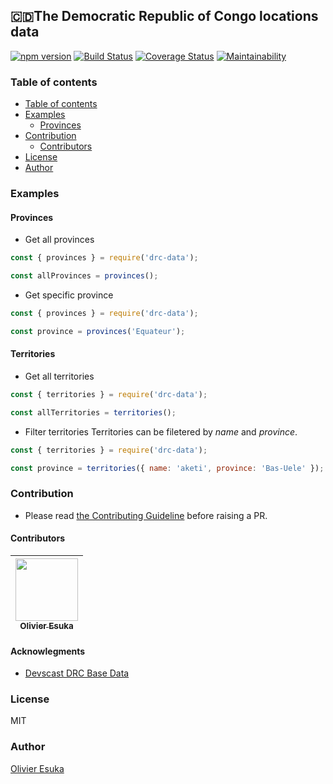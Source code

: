 ## 🇨🇩The Democratic Republic of Congo locations data

[![npm version](https://badge.fury.io/js/drc-data.svg)](https://badge.fury.io/js/drc-data)
[![Build Status](https://travis-ci.org/oesukam/drc-data-js.svg?branch=master)](https://travis-ci.org/oesukam/drc-data-js)
[![Coverage Status](https://coveralls.io/repos/github/oesukam/drc-data-js/badge.svg?branch=master)](https://coveralls.io/github/oesukam/drc-data-js?branch=master)
[![Maintainability](https://api.codeclimate.com/v1/badges/da305cacd8dbfb410e93/maintainability)](https://codeclimate.com/github/oesukam/drc-data-js/maintainability)

### Table of contents
<!-- toc -->
  - [Table of contents](#table-of-contents)
  - [Examples](#examples)
    - [Provinces](#provinces)
  - [Contribution](#contribution)
    - [Contributors](#contributors)
  - [License](#license)
  - [Author](#author)
<!-- tocstop -->

### Examples

#### Provinces
- Get all provinces
```js
const { provinces } = require('drc-data');

const allProvinces = provinces();
``` 

- Get specific province
```js
const { provinces } = require('drc-data');

const province = provinces('Equateur');
``` 

#### Territories
- Get all territories
```js
const { territories } = require('drc-data');

const allTerritories = territories();
``` 

- Filter territories
Territories can be filetered by *name* and *province*.
```js
const { territories } = require('drc-data');

const province = territories({ name: 'aketi', province: 'Bas-Uele' });
``` 

### Contribution

- Please read [the Contributing Guideline](./CONTRIBUTING.md) before raising a PR. 
  
#### Contributors

| [<img src="https://github.com/oesukam.png" width="100px;"><br><sub><b>Olivier Esuka</b></sub>](https://github.com/oesukam) |
| :------------------------------------------------------------------------------------------------------------------------: |

#### Acknowlegments
- [Devscast DRC Base Data](https://github.com/devscast/DRC-Base-Data)

### License
MIT

### Author
[Olivier Esuka](https://github.com/oesukam)
